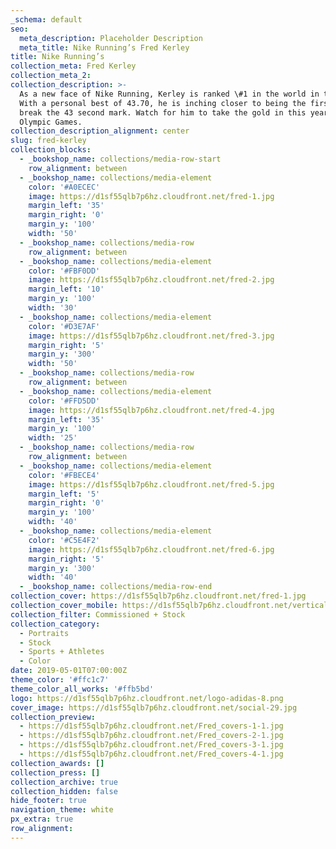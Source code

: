 ```yaml
---
_schema: default
seo:
  meta_description: Placeholder Description
  meta_title: Nike Running’s Fred Kerley
title: Nike Running’s
collection_meta: Fred Kerley
collection_meta_2:
collection_description: >-
  As a new face of Nike Running, Kerley is ranked \#1 in the world in the 400.
  With a personal best of 43.70, he is inching closer to being the first ever to
  break the 43 second mark. Watch for him to take the gold in this year’s Tokyo
  Olympic Games.
collection_description_alignment: center
slug: fred-kerley
collection_blocks:
  - _bookshop_name: collections/media-row-start
    row_alignment: between
  - _bookshop_name: collections/media-element
    color: '#A0ECEC'
    image: https://d1sf55qlb7p6hz.cloudfront.net/fred-1.jpg
    margin_left: '35'
    margin_right: '0'
    margin_y: '100'
    width: '50'
  - _bookshop_name: collections/media-row
    row_alignment: between
  - _bookshop_name: collections/media-element
    color: '#FBF0DD'
    image: https://d1sf55qlb7p6hz.cloudfront.net/fred-2.jpg
    margin_left: '10'
    margin_y: '100'
    width: '30'
  - _bookshop_name: collections/media-element
    color: '#D3E7AF'
    image: https://d1sf55qlb7p6hz.cloudfront.net/fred-3.jpg
    margin_right: '5'
    margin_y: '300'
    width: '50'
  - _bookshop_name: collections/media-row
    row_alignment: between
  - _bookshop_name: collections/media-element
    color: '#FFD5DD'
    image: https://d1sf55qlb7p6hz.cloudfront.net/fred-4.jpg
    margin_left: '35'
    margin_y: '100'
    width: '25'
  - _bookshop_name: collections/media-row
    row_alignment: between
  - _bookshop_name: collections/media-element
    color: '#FBECE4'
    image: https://d1sf55qlb7p6hz.cloudfront.net/fred-5.jpg
    margin_left: '5'
    margin_right: '0'
    margin_y: '100'
    width: '40'
  - _bookshop_name: collections/media-element
    color: '#C5E4F2'
    image: https://d1sf55qlb7p6hz.cloudfront.net/fred-6.jpg
    margin_right: '5'
    margin_y: '300'
    width: '40'
  - _bookshop_name: collections/media-row-end
collection_cover: https://d1sf55qlb7p6hz.cloudfront.net/fred-1.jpg
collection_cover_mobile: https://d1sf55qlb7p6hz.cloudfront.net/verticalcovers-29.jpg
collection_filter: Commissioned + Stock
collection_category:
  - Portraits
  - Stock
  - Sports + Athletes
  - Color
date: 2019-05-01T07:00:00Z
theme_color: '#ffc1c7'
theme_color_all_works: '#ffb5bd'
logo: https://d1sf55qlb7p6hz.cloudfront.net/logo-adidas-8.png
cover_image: https://d1sf55qlb7p6hz.cloudfront.net/social-29.jpg
collection_preview:
  - https://d1sf55qlb7p6hz.cloudfront.net/Fred_covers-1-1.jpg
  - https://d1sf55qlb7p6hz.cloudfront.net/Fred_covers-2-1.jpg
  - https://d1sf55qlb7p6hz.cloudfront.net/Fred_covers-3-1.jpg
  - https://d1sf55qlb7p6hz.cloudfront.net/Fred_covers-4-1.jpg
collection_awards: []
collection_press: []
collection_archive: true
collection_hidden: false
hide_footer: true
navigation_theme: white
px_extra: true
row_alignment:
---
```

